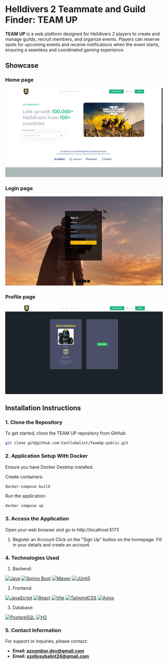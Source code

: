 # Helldivers 2 Teammate and Guild Finder: TEAM UP

**TEAM UP** is a web platform designed for Helldivers 2 players to create and manage guilds, recruit members, and organize events. Players can reserve spots for upcoming events and receive notifications when the event starts, ensuring a seamless and coordinated gaming experience.

## Showcase

### Home page

![Home page](./client/src/assets/HomePageSc.png)

### Login page

![Login page](./client/src/assets/LoginSc.png)

### Profile page

![Profile page](./client/src/assets/ProfilePageSc.png)

## Installation Instructions

### 1. Clone the Repository
To get started, clone the TEAM UP repository from GitHub:
```bash
git clone git@github.com:Szollobalint/TeamUp-public.git
```

### 2. Application Setup With Docker
Ensure you have Docker Desktop installed.

Create containers:

```bash
docker-compose build
```

Run the application:

```bash
docker compose up
```

### 3. Access the Application
   Open your web browser and go to http://localhost:5173

1. Register an Account
   Click on the "Sign Up" button on the homepage.
   Fill in your details and create an account.

   
### 4. Technologies Used

1. Backend:

[![Java](https://img.shields.io/badge/Java-ED8B00?style=for-the-badge&logo=openjdk&logoColor=white)](https://www.oracle.com/java/)
[![Spring Boot](https://img.shields.io/badge/Spring_Boot-6DB33F?style=for-the-badge&logo=spring-boot&logoColor=white)](https://spring.io/projects/spring-boot)
[![Maven](https://img.shields.io/badge/Maven-C71A36?style=for-the-badge&logo=apache-maven&logoColor=white)](https://maven.apache.org/)
[![JUnit5](https://img.shields.io/badge/JUnit_5-25A162?style=for-the-badge&logo=junit5&logoColor=white)](https://junit.org/junit5/)

2. Frontend:

[![JavaScript](https://img.shields.io/badge/JavaScript-F7DF1E?style=for-the-badge&logo=javascript&logoColor=black)](https://developer.mozilla.org/en-US/docs/Web/JavaScript)
[![React](https://img.shields.io/badge/React-20232A?style=for-the-badge&logo=react&logoColor=61DAFB)](https://reactjs.org/)
[![Vite](https://img.shields.io/badge/Vite-646CFF?style=for-the-badge&logo=vite&logoColor=white)](https://vitejs.dev/)
[![TailwindCSS](https://img.shields.io/badge/TailwindCSS-38B2AC?style=for-the-badge&logo=tailwind-css&logoColor=white)](https://tailwindcss.com/)
[![Axios](https://img.shields.io/badge/Axios-5A29E4?style=for-the-badge&logo=axios&logoColor=white)](https://axios-http.com/)

3. Database:

[![PostgreSQL](https://img.shields.io/badge/PostgreSQL-4169E1?style=for-the-badge&logo=postgresql&logoColor=white)](https://www.postgresql.org/)
[![H2](https://img.shields.io/badge/H2-003545?style=for-the-badge&logo=h2&logoColor=white)](https://www.h2database.com/)

### 5. Contact Information
For support or inquiries, please contact:
- **Email: pzsombor.dev@gmail.com**
- **Email: szollosybalint24@gmail.com**
